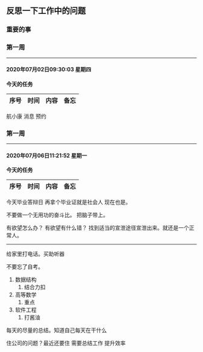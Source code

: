## 反思一下工作中的问题

### 重要的事


### 第一周
---
#### 2020年07月02日09:30:03 星期四
**今天的任务**

序号|时间| 内容|备忘
--|--|--|--

航小康 消息 预约


### 第一周
---
#### 2020年07月06日11:21:52 星期一

**今天的任务**

序号|时间| 内容|备忘
--|--|--|--


今天毕业答辩日 再拿个毕业证就是社会人 现在也是。

不要做一个无用功的奋斗比。 把脑子带上。

有欲望怎么办？ 有欲望有什么错？ 找到适当的宣泄途径宣泄出来。就还是一个正常人。

---
给家里打电话。买助听器

不要忘了自考。 
1. 数据结构
   1. 结合力扣
2. 高等数学
   1. 重点
3. 软件工程
   1. 打酱油

每天的尽量的总结。知道自己每天在干什么

住公司的问题？最近还要住 需要总结工作 提升效率